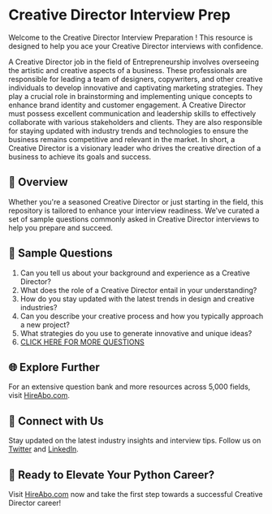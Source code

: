 # Creative Director Interview Prep

Welcome to the Creative Director Interview Preparation ! This resource is designed to help you ace your Creative Director interviews with confidence.

A Creative Director job in the field of Entrepreneurship involves overseeing the artistic and creative aspects of a business. These professionals are responsible for leading a team of designers, copywriters, and other creative individuals to develop innovative and captivating marketing strategies. They play a crucial role in brainstorming and implementing unique concepts to enhance brand identity and customer engagement. A Creative Director must possess excellent communication and leadership skills to effectively collaborate with various stakeholders and clients. They are also responsible for staying updated with industry trends and technologies to ensure the business remains competitive and relevant in the market. In short, a Creative Director is a visionary leader who drives the creative direction of a business to achieve its goals and success.

## 🚀 Overview

Whether you're a seasoned Creative Director or just starting in the field, this repository is tailored to enhance your interview readiness. We've curated a set of sample questions commonly asked in Creative Director interviews to help you prepare and succeed.

## 📝 Sample Questions

1. Can you tell us about your background and experience as a Creative Director?
2. What does the role of a Creative Director entail in your understanding?
3. How do you stay updated with the latest trends in design and creative industries?
4. Can you describe your creative process and how you typically approach a new project?
5. What strategies do you use to generate innovative and unique ideas?
6. [CLICK HERE FOR MORE QUESTIONS](https://hireabo.com/job/1_4_29/Creative%20Director)

## 🌐 Explore Further

For an extensive question bank and more resources across 5,000 fields, visit [HireAbo.com](https://www.hireabo.com).

## 📱 Connect with Us

Stay updated on the latest industry insights and interview tips. Follow us on [Twitter](https://twitter.com/hireabo) and [LinkedIn](https://www.linkedin.com/in/hire-abo-3609972a8/).

## 🚀 Ready to Elevate Your Python Career?

Visit [HireAbo.com](https://www.hireabo.com) now and take the first step towards a successful Creative Director career!